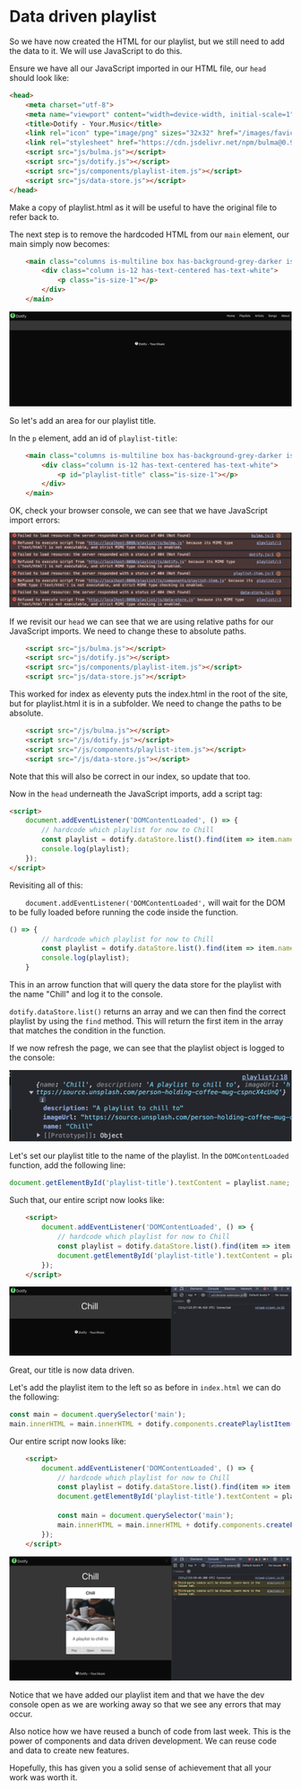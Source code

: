 # Data driven playlist

So we have now created the HTML for our playlist, but we still need to add the data to it. We will use JavaScript to do this.

Ensure we have all our JavaScript imported in our HTML file, our `head` should look like:

```html
<head>
    <meta charset="utf-8">
    <meta name="viewport" content="width=device-width, initial-scale=1">
    <title>Dotify - Your.Music</title>
    <link rel="icon" type="image/png" sizes="32x32" href="/images/favicon.png" />
    <link rel="stylesheet" href="https://cdn.jsdelivr.net/npm/bulma@0.9.4/css/bulma.min.css" />
    <script src="js/bulma.js"></script>
    <script src="js/dotify.js"></script>
    <script src="js/components/playlist-item.js"></script>
    <script src="js/data-store.js"></script>
</head>
```

Make a copy of playlist.html as it will be useful to have the original file to refer back to.

The next step is to remove the hardcoded HTML from our `main` element, our main simply now becomes:

```html
    <main class="columns is-multiline box has-background-grey-darker is-centered is-vcentered">
        <div class="column is-12 has-text-centered has-text-white">
            <p class="is-size-1"></p>
        </div>
    </main>
```
![alt text](img/image-7.png)

So let's add an area for our playlist title.

In the `p` element, add an id of `playlist-title`:

```html
    <main class="columns is-multiline box has-background-grey-darker is-centered is-vcentered">
        <div class="column is-12 has-text-centered has-text-white">
            <p id="playlist-title" class="is-size-1"></p>
        </div>
    </main>
```

OK, check your browser console, we can see that we have JavaScript import errors:

![alt text](img/image-8.png)

If we revisit our `head` we can see that we are using relative paths for our JavaScript imports. We need to change these to absolute paths.

```html
    <script src="js/bulma.js"></script>
    <script src="js/dotify.js"></script>
    <script src="js/components/playlist-item.js"></script>
    <script src="js/data-store.js"></script>
```

This worked for index as eleventy puts the index.html in the root of the site, but for playlist.html it is in a subfolder. We need to change the paths to be absolute.

```html
    <script src="/js/bulma.js"></script>
    <script src="/js/dotify.js"></script>
    <script src="/js/components/playlist-item.js"></script>
    <script src="/js/data-store.js"></script>
```

Note that this will also be correct in our index, so update that too.

Now in the `head` underneath the JavaScript imports, add a script tag:

```html
<script>
    document.addEventListener('DOMContentLoaded', () => {
        // hardcode which playlist for now to Chill
        const playlist = dotify.dataStore.list().find(item => item.name === "Chill");
        console.log(playlist);
    });
</script>
```

Revisiting all of this:

`    document.addEventListener('DOMContentLoaded',` will wait for the DOM to be fully loaded before running the code inside the function.

```javascript
() => {
        // hardcode which playlist for now to Chill
        const playlist = dotify.dataStore.list().find(item => item.name === "Chill");
        console.log(playlist);
    }
```

This in an arrow function that will query the data store for the playlist with the name "Chill" and log it to the console.

`dotify.dataStore.list()` returns an array and we can then find the correct playlist by using the `find` method. This will return the first item in the array that matches the condition in the function.

If we now refresh the page, we can see that the playlist object is logged to the console:

![alt text](img/image-9.png)

Let's set our playlist title to the name of the playlist. In the `DOMContentLoaded` function, add the following line:

```javascript
document.getElementById('playlist-title').textContent = playlist.name;
```

Such that, our entire script now looks like:

```html
    <script>
        document.addEventListener('DOMContentLoaded', () => {
            // hardcode which playlist for now to Chill
            const playlist = dotify.dataStore.list().find(item => item.name === "Chill");
            document.getElementById('playlist-title').textContent = playlist.name;
        });
    </script>
```

![alt text](img/image-10.png)

Great, our title is now data driven.

Let's add the playlist item to the left so as before in `index.html` we can do the following:

```javascript
const main = document.querySelector('main');
main.innerHTML = main.innerHTML + dotify.components.createPlaylistItem(playlist);
```

Our entire script now looks like:

```html
    <script>
        document.addEventListener('DOMContentLoaded', () => {
            // hardcode which playlist for now to Chill
            const playlist = dotify.dataStore.list().find(item => item.name === "Chill");
            document.getElementById('playlist-title').textContent = playlist.name;

            const main = document.querySelector('main');
            main.innerHTML = main.innerHTML + dotify.components.createPlaylistItem(playlist);
        });
    </script>
```
![alt text](img/image-11.png)

Notice that we have added our playlist item and that we have the dev console open as we are working away so that we see any errors that may occur.

Also notice how we have reused a bunch of code from last week. This is the power of components and data driven development. We can reuse code and data to create new features.

Hopefully, this has given you a solid sense of achievement that all your work was worth it.

